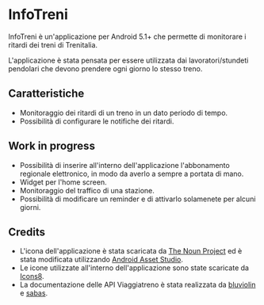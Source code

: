# InfoTreni

InfoTreni è un'applicazione per Android 5.1+ che permette di monitorare i ritardi dei treni di Trenitalia. 

L'applicazione è stata pensata per essere utilizzata dai lavoratori/stundeti pendolari che devono prendere ogni giorno lo stesso treno.

## Caratteristiche

- Monitoraggio dei ritardi di un treno in un dato periodo di tempo.
- Possibilità di configurare le notifiche dei ritardi.

## Work in progress

- Possibilità di inserire all'interno dell'applicazione l'abbonamento regionale elettronico, in modo da averlo a sempre a portata di mano.
- Widget per l'home screen.
- Monitoraggio del traffico di una stazione.
- Possibilità di modificare un reminder e di attivarlo solamenete per alcuni giorni.


## Credits

- L'icona dell'applicazione è stata scaricata da [The Noun Project](https://thenounproject.com/term/train/7557/) ed è stata modificata utilizzando [Android Asset Studio](https://romannurik.github.io/AndroidAssetStudio/index.html).
- Le icone utilizzate all'interno dell'applicazione sono state scaricate da [Icons8](https://icons8.com/).
- La documentazione delle API Viaggiatreno è stata realizzata da [bluviolin](https://github.com/bluviolin/TrainMonitor/wiki/API-del-sistema-Viaggiatreno) e [sabas](https://github.com/sabas/trenitalia).